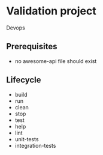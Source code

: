 # Validation project

Devops

## Prerequisites

- no awesome-api file should exist

## Lifecycle

- build
- run
- clean
- stop
- test
- help
- lint
- unit-tests
- integration-tests
